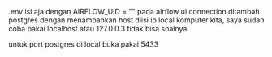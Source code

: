 .env isi aja dengan AIRFLOW_UID = ""
pada airflow ui connection ditambah postgres dengan  menambahkan host diisi ip local komputer kita, saya sudah coba pakai localhost atau 127.0.0.3 tidak bisa soalnya.

untuk port postgres di local buka pakai 5433
